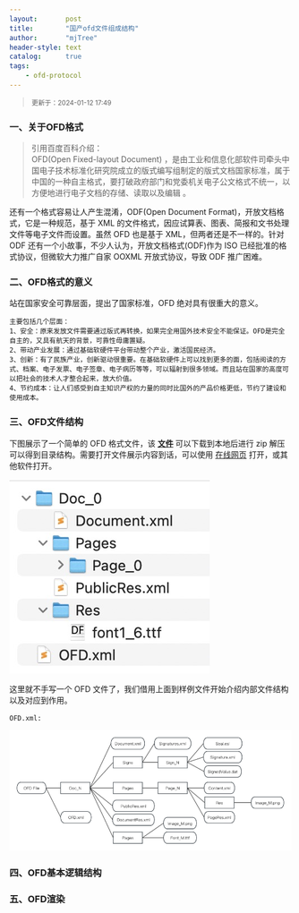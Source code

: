 ```yaml
---
layout:       post
title:        "国产ofd文件组成结构"
author:       "mjTree"
header-style: text
catalog:      true
tags:
    - ofd-protocol
---
```


><small>更新于：2024-01-12 17:49</small>


### 一、关于OFD格式

> 引用百度百科介绍：  
> OFD(Open Fixed-layout Document) ，是由工业和信息化部软件司牵头中国电子技术标准化研究院成立的版式编写组制定的版式文档国家标准，属于中国的一种自主格式，要打破政府部门和党委机关电子公文格式不统一，以方便地进行电子文档的存储、读取以及编辑 。

还有一个格式容易让人产生混淆，ODF(Open Document Format)，开放文档格式，它是一种规范，基于 XML 的文件格式，因应试算表、图表、简报和文书处理文件等电子文件而设置。虽然 OFD 也是基于 XML，但两者还是不一样的。针对 ODF 还有一个小故事，不少人认为，开放文档格式(ODF)作为 ISO 已经批准的格式协议，但微软大力推广自家 OOXML 开放式协议，导致 ODF 推广困难。  


### 二、OFD格式的意义

站在国家安全可靠层面，提出了国家标准，OFD 绝对具有很重大的意义。  

```shell
主要包括几个层面：
1、安全：原来发放文件需要通过版式再转换，如果完全用国外技术安全不能保证。OFD是完全自主的，又具有航天的背景，可靠性毋庸置疑。
2、带动产业发展：通过基础软硬件平台带动整个产业，激活国民经济。
3、创新：有了民族产业，创新驱动很重要。在基础软硬件上可以找到更多的面，包括阅读的方式、档案、电子发票、电子签章、电子病历等等，可以辐射到很多领域。而且站在国家的高度可以把社会的技术人才整合起来，放大价值。
4、节约成本：让人们感受到自主知识产权的力量的同时比国外的产品价格更低，节约了建设和使用成本。
```


### 三、OFD文件结构

下图展示了一个简单的 OFD 格式文件，该 [**文件**](/data/2024/hello.ofd) 可以下载到本地后进行 zip 解压可以得到目录结构。需要打开文件展示内容到话，可以使用 [在线网页](https://ofdreader.net/) 打开，或其他软件打开。  

![File_Decompression](/img/article-img/2024/0111_1.jpg)  

这里就不手写一个 OFD 文件了，我们借用上面到样例文件开始介绍内部文件结构以及对应到作用。  
```shell
OFD.xml: 
```

![OFD_Structure](img/article-img/2024/0111_2.png)


### 四、OFD基本逻辑结构



### 五、OFD渲染




